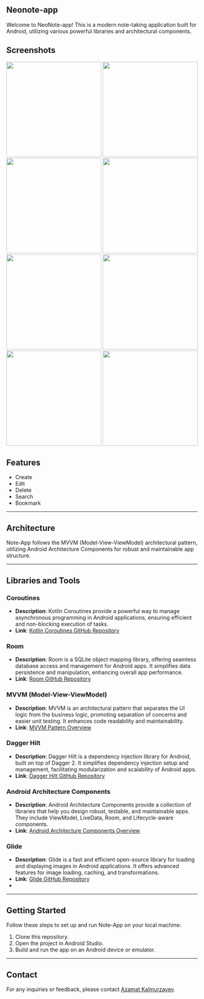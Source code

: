 ## Neonote-app

Welcome to NeoNote-app! This is a modern note-taking application built for Android, utilizing various powerful libraries and architectural components.

## Screenshots
<img src="https://imgur.com/AkkGEtt.png" width="250"> <img src="https://imgur.com/ZlqYvQD.png" width="250">
<img src="https://imgur.com/8kXCDQe.png" width="250"> <img src="https://imgur.com/yFfOrfw.png" width="250">
<img src="https://imgur.com/oiEVKmc.png" width="250"> <img src="https://imgur.com/n8uTb1Y.png" width="250">
<img src="https://imgur.com/leVomQV.png" width="250"> <img src="https://imgur.com/OnAgv75.png" width="250">

## Features
- Create
- Edit
- Delete
- Search
- Bookmark
  
---

## Architecture
Note-App follows the MVVM (Model-View-ViewModel) architectural pattern, utilizing Android Architecture Components for robust and maintainable app structure.

---

## Libraries and Tools

### Coroutines
- **Description**: Kotlin Coroutines provide a powerful way to manage asynchronous programming in Android applications, ensuring efficient and non-blocking execution of tasks.
- **Link**: [Kotlin Coroutines GitHub Repository](https://github.com/Kotlin/kotlinx.coroutines)

### Room
- **Description**: Room is a SQLite object mapping library, offering seamless database access and management for Android apps. It simplifies data persistence and manipulation, enhancing overall app performance.
- **Link**: [Room GitHub Repository](https://developer.android.com/topic/libraries/architecture/room)

### MVVM (Model-View-ViewModel)
- **Description**: MVVM is an architectural pattern that separates the UI logic from the business logic, promoting separation of concerns and easier unit testing. It enhances code readability and maintainability.
- **Link**: [MVVM Pattern Overview](https://developer.android.com/jetpack/guide)

### Dagger Hilt
- **Description**: Dagger Hilt is a dependency injection library for Android, built on top of Dagger 2. It simplifies dependency injection setup and management, facilitating modularization and scalability of Android apps.
- **Link**: [Dagger Hilt GitHub Repository](https://dagger.dev/hilt/)

### Android Architecture Components
- **Description**: Android Architecture Components provide a collection of libraries that help you design robust, testable, and maintainable apps. They include ViewModel, LiveData, Room, and Lifecycle-aware components.
- **Link**: [Android Architecture Components Overview](https://developer.android.com/topic/libraries/architecture)

### Glide
- **Description**: Glide is a fast and efficient open-source library for loading and displaying images in Android applications. It offers advanced features for image loading, caching, and transformations.
- **Link**: [Glide GitHub Repository](https://github.com/bumptech/glide)
- 
---

## Getting Started
Follow these steps to set up and run Note-App on your local machine:

1. Clone this repository.
2. Open the project in Android Studio.
3. Build and run the app on an Android device or emulator.

---

## Contact
For any inquiries or feedback, please contact [Azamat Kalmurzayev](@codingwithme28@gmail.com).
